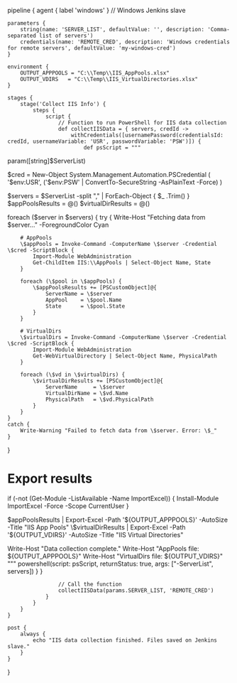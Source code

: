 pipeline {
    agent { label 'windows' } // Windows Jenkins slave

    parameters {
        string(name: 'SERVER_LIST', defaultValue: '', description: 'Comma-separated list of servers')
        credentials(name: 'REMOTE_CRED', description: 'Windows credentials for remote servers', defaultValue: 'my-windows-cred')
    }

    environment {
        OUTPUT_APPPOOLS = "C:\\Temp\\IIS_AppPools.xlsx"
        OUTPUT_VDIRS   = "C:\\Temp\\IIS_VirtualDirectories.xlsx"
    }

    stages {
        stage('Collect IIS Info') {
            steps {
                script {
                    // Function to run PowerShell for IIS data collection
                    def collectIISData = { servers, credId ->
                        withCredentials([usernamePassword(credentialsId: credId, usernameVariable: 'USR', passwordVariable: 'PSW')]) {
                            def psScript = """
param([string]\$ServerList)

\$cred = New-Object System.Management.Automation.PSCredential (
    '\$env:USR', ('\$env:PSW' | ConvertTo-SecureString -AsPlainText -Force)
)

\$servers = \$ServerList -split "," | ForEach-Object { \$_ .Trim() }
\$appPoolsResults = @()
\$virtualDirResults = @()

foreach (\$server in \$servers) {
    try {
        Write-Host "Fetching data from \$server..." -ForegroundColor Cyan

        # AppPools
        \$appPools = Invoke-Command -ComputerName \$server -Credential \$cred -ScriptBlock {
            Import-Module WebAdministration
            Get-ChildItem IIS:\\AppPools | Select-Object Name, State
        }

        foreach (\$pool in \$appPools) {
            \$appPoolsResults += [PSCustomObject]@{
                ServerName = \$server
                AppPool    = \$pool.Name
                State      = \$pool.State
            }
        }

        # VirtualDirs
        \$virtualDirs = Invoke-Command -ComputerName \$server -Credential \$cred -ScriptBlock {
            Import-Module WebAdministration
            Get-WebVirtualDirectory | Select-Object Name, PhysicalPath
        }

        foreach (\$vd in \$virtualDirs) {
            \$virtualDirResults += [PSCustomObject]@{
                ServerName     = \$server
                VirtualDirName = \$vd.Name
                PhysicalPath   = \$vd.PhysicalPath
            }
        }
    }
    catch {
        Write-Warning "Failed to fetch data from \$server. Error: \$_"
    }
}

# Export results
if (-not (Get-Module -ListAvailable -Name ImportExcel)) {
    Install-Module ImportExcel -Force -Scope CurrentUser
}

\$appPoolsResults | Export-Excel -Path '${OUTPUT_APPPOOLS}' -AutoSize -Title "IIS App Pools"
\$virtualDirResults | Export-Excel -Path '${OUTPUT_VDIRS}' -AutoSize -Title "IIS Virtual Directories"

Write-Host "Data collection complete."
Write-Host "AppPools file: ${OUTPUT_APPPOOLS}"
Write-Host "VirtualDirs file: ${OUTPUT_VDIRS}"
"""
                            powershell(script: psScript, returnStatus: true, args: ["-ServerList", servers])
                        }
                    }

                    // Call the function
                    collectIISData(params.SERVER_LIST, 'REMOTE_CRED')
                }
            }
        }
    }

    post {
        always {
            echo "IIS data collection finished. Files saved on Jenkins slave."
        }
    }
}